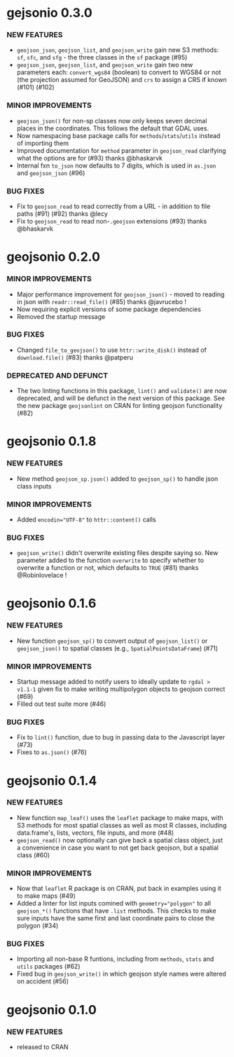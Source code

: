 gejsonio 0.3.0
==============

### NEW FEATURES

* `geojson_json`, `geojson_list`, and `geojson_write` gain new S3 methods: 
`sf`, `sfc`, and `sfg` - the three classes in the `sf` package (#95)
* `geojson_json`, `geojson_list`, and `geojson_write` gain two new 
parameters each: `convert_wgs84` (boolean) to convert to WGS84 or not (the 
projection assumed for GeoJSON)  and `crs` to assign a CRS if known 
(#101) (#102)

### MINOR IMPROVEMENTS

* `geojson_json()` for non-sp classes now only keeps seven decimal places 
in the coordinates. This follows the default that GDAL uses.
* Now namespacing base package calls for `methods`/`stats`/`utils`
instead of importing them
* Improved documentation for `method` parameter in `geojson_read`
clarifying what the options are for (#93) thanks @bhaskarvk
* Internal fxn `to_json` now defaults to 7 digits, which is used in 
`as.json` and `geojson_json` (#96)

### BUG FIXES

* Fix to `geojson_read` to read correctly from a URL - in addition
to file paths (#91) (#92) thanks @lecy
* Fix to `geojson_read` to read non-`.geojson` extensions (#93)
thanks @bhaskarvk


geojsonio 0.2.0
===============

### MINOR IMPROVEMENTS

* Major performance improvement for `geojson_json()` - moved to 
reading in json with `readr::read_file()` (#85) thanks @javrucebo !
* Now requiring explicit versions of some package dependencies
* Removed the startup message

### BUG FIXES

* Changed `file_to_geojson()` to use `httr::write_disk()` instead of 
`download.file()` (#83) thanks @patperu

### DEPRECATED AND DEFUNCT

* The two linting functions in this package, `lint()` and `validate()`
are now deprecated, and will be defunct in the next version of this 
package. See the new package `geojsonlint` on CRAN for linting 
geojson functionality (#82)

geojsonio 0.1.8
===============

### NEW FEATURES

* New method `geojson_sp.json()` added to `geojson_sp()` to handle json
class inputs

### MINOR IMPROVEMENTS

* Added `encodin="UTF-8"` to `httr::content()` calls

### BUG FIXES

* `geojson_write()` didn't overwrite existing files despite saying so.
New parameter added to the function `overwrite` to specify whether to
overwrite a function or not, which defaults to `TRUE` (#81)
thanks @Robinlovelace !

geojsonio 0.1.6
===============

### NEW FEATURES

* New function `geojson_sp()` to convert output of `geojson_list()` or
`geojson_json()` to spatial classes (e.g., `SpatialPointsDataFrame`) (#71)

### MINOR IMPROVEMENTS

* Startup message added to notify users to ideally update to `rgdal > v1.1-1`
given fix to make writing multipolygon objects to geojson correct (#69)
* Filled out test suite more (#46)

### BUG FIXES

* Fix to `lint()` function, due to bug in passing data to the Javascript
layer (#73)
* Fixes to `as.json()` (#76)

geojsonio 0.1.4
===============

### NEW FEATURES

* New function `map_leaf()` uses the `leaflet` package to make maps, with
S3 methods for most spatial classes as well as most R classes, including
data.frame's, lists, vectors, file inputs, and more (#48)
* `geojson_read()` now optionally can give back a spatial class object,
just a convenience in case you want to not get back geojson, but a
spatial class (#60)

### MINOR IMPROVEMENTS

* Now that `leaflet` R package is on CRAN, put back in examples using
it to make maps (#49)
* Added a linter for list inputs comined with `geometry="polygon"` to
all `geojson_*()` functions that have `.list` methods. This checks to
make sure inputs have the same first and last coordinate pairs to
close the polygon (#34)

### BUG FIXES

* Importing all non-base R funtions, including from `methods`, `stats` and `utils`
packages (#62)
* Fixed bug in `geojson_write()` in which geojson style names were altered
on accident (#56)

geojsonio 0.1.0
===============

### NEW FEATURES

* released to CRAN
